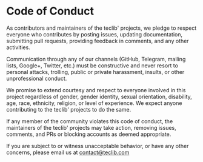 # Code of Conduct

As contributors and maintainers of the teclib' projects, we pledge to respect everyone who contributes by posting issues, updating documentation, submitting pull requests, providing feedback in comments, and any other activities.

Communication through any of our channels (GitHub, Telegram, mailing lists, Google+, Twitter, etc.) must be constructive and never resort to personal attacks, trolling, public or private harassment, insults, or other unprofessional conduct.

We promise to extend courtesy and respect to everyone involved in this project regardless of gender, gender identity, sexual orientation, disability, age, race, ethnicity, religion, or level of experience. We expect anyone contributing to the teclib' projects to do the same.

If any member of the community violates this code of conduct, the maintainers of the teclib' projects may take action, removing issues, comments, and PRs or blocking accounts as deemed appropriate.

If you are subject to or witness unacceptable behavior, or have any other concerns, please email us at contact@teclib.com
